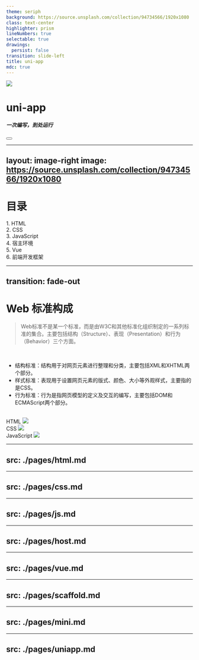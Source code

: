 ```yaml
---
theme: seriph
background: https://source.unsplash.com/collection/94734566/1920x1080
class: text-center
highlighter: prism
lineNumbers: true
selectable: true
drawings:
  persist: false
transition: slide-left
title: uni-app
mdc: true
---
```


<div class="flex items-center justify-center">
  <img src="/logo.png" />
</div>

# uni-app

<h5>一次编写，到处运行</h5>

<div class="abs-br m-6 flex gap-2">
  <button @click="$slidev.nav.openInEditor()" title="Open in Editor" class="text-xl slidev-icon-btn opacity-50 !border-none !hover:text-white">
    <carbon:edit />
  </button>
  <a href="https://github.com/xiashui1994/uni-app-slidev" target="_blank" alt="GitHub" title="Open in GitHub"
    class="text-xl slidev-icon-btn opacity-50 !border-none !hover:text-white">
    <carbon-logo-github />
  </a>
</div>

---
layout: image-right
image: https://source.unsplash.com/collection/94734566/1920x1080
---

# 目录

<div class="font-bold cursor-pointer">
  <div class="mb-4" @click="$slidev.nav.go(4)">1. HTML</div>
  <div class="mb-4" @click="$slidev.nav.go(6)">2. CSS</div>
  <div class="mb-4" @click="$slidev.nav.go(36)">3. JavaScript</div>
  <div class="mb-4" @click="$slidev.nav.go(68)">4. 宿主环境</div>
  <div class="mb-4" @click="$slidev.nav.go(72)">5. Vue</div>
  <div class="mb-4" @click="$slidev.nav.go(106)">6. 前端开发框架</div>
</div>

---
transition: fade-out
---

# Web 标准构成

> Web标准不是某一个标准，而是由W3C和其他标准化组织制定的一系列标准的集合。主要包括结构（Structure）、表现（Presentation）和行为（Behavior）三个方面。

<br />

- 结构标准：结构用于对网页元素进行整理和分类，主要包括XML和XHTML两个部分。
- 样式标准：表现用于设置网页元素的版式、颜色、大小等外观样式，主要指的是CSS。
- 行为标准：行为是指网页模型的定义及交互的编写，主要包括DOM和ECMAScript两个部分。

<br />

<div class="flex justify-between">
  <div class="text-center">
    HTML
    <img src="/hb1.png" class="w-35" />
  </div>
  <div class="text-center">
    CSS
    <img src="/hb2.png" class="w-40" />
  </div>
  <div class="text-center">
    JavaScript
    <img src="/hb3.jpg" class="w-60" />
  </div>
</div>

---
src: ./pages/html.md
---

---
src: ./pages/css.md
---

---
src: ./pages/js.md
---

---
src: ./pages/host.md
---

---
src: ./pages/vue.md
---

---
src: ./pages/scaffold.md
---

---
src: ./pages/mini.md
---

---
src: ./pages/uniapp.md
---
